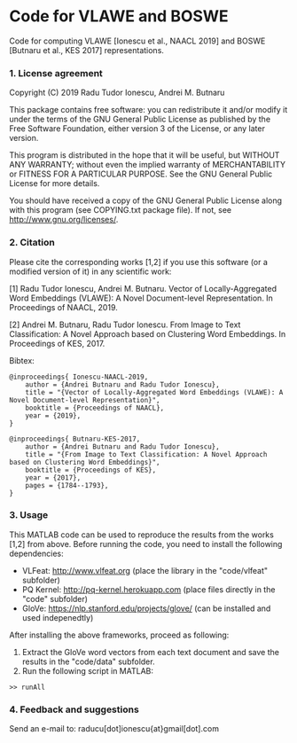 # Code for VLAWE and BOSWE
Code for computing VLAWE [Ionescu et al., NAACL 2019] and BOSWE [Butnaru et al., KES 2017] representations.

### 1. License agreement

Copyright (C) 2019  Radu Tudor Ionescu, Andrei M. Butnaru
 
 This package contains free software: you can redistribute it and/or modify it under
 the terms of the GNU General Public License as published by the Free Software
 Foundation, either version 3 of the License, or any later version.
 
 This program is distributed in the hope that it will be useful, but WITHOUT ANY
 WARRANTY; without even the implied warranty of MERCHANTABILITY or FITNESS FOR A
 PARTICULAR PURPOSE.  See the GNU General Public License for more details.
 
 You should have received a copy of the GNU General Public License along with this
 program (see COPYING.txt package file). If not, see <http://www.gnu.org/licenses/>.
 
### 2. Citation

Please cite the corresponding works [1,2] if you use this software (or a modified version of it) in any scientific
 work:
 
[1] Radu Tudor Ionescu, Andrei M. Butnaru. Vector of Locally-Aggregated Word Embeddings (VLAWE): A Novel Document-level Representation. In Proceedings of NAACL, 2019.

[2] Andrei M. Butnaru, Radu Tudor Ionescu. From Image to Text Classification: A Novel Approach based on Clustering Word Embeddings. In Proceedings of KES, 2017.

Bibtex:
```
@inproceedings{ Ionescu-NAACL-2019,
	author = {Andrei Butnaru and Radu Tudor Ionescu},
	title = "{Vector of Locally-Aggregated Word Embeddings (VLAWE): A Novel Document-level Representation}",
	booktitle = {Proceedings of NAACL},
	year = {2019},
}

@inproceedings{ Butnaru-KES-2017,
	author = {Andrei Butnaru and Radu Tudor Ionescu},
	title = "{From Image to Text Classification: A Novel Approach based on Clustering Word Embeddings}",
	booktitle = {Proceedings of KES},
	year = {2017},
	pages = {1784--1793},
}
```

### 3. Usage

This MATLAB code can be used to reproduce the results from the works [1,2] from above. Before running the code, you need to install the following dependencies:
- VLFeat: http://www.vlfeat.org (place the library in the "code/vlfeat" subfolder)
- PQ Kernel: http://pq-kernel.herokuapp.com (place files directly in the "code" subfolder)
- GloVe: https://nlp.stanford.edu/projects/glove/ (can be installed and used indepenedtly)

After installing the above frameworks, proceed as following:
1. Extract the GloVe word vectors from each text document and save the results in the "code/data" subfolder.
2. Run the following script in MATLAB:
```
>> runAll
```

### 4. Feedback and suggestions
 
Send an e-mail to: raducu[dot]ionescu{at}gmail[dot].com
